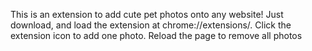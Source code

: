 This is an extension to add cute pet photos onto any website! Just download, and load the extension at chrome://extensions/. 
Click the extension icon to add one photo. Reload the page to remove all photos
